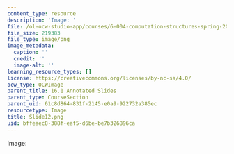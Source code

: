 ```yaml
---
content_type: resource
description: 'Image: '
file: /ol-ocw-studio-app/courses/6-004-computation-structures-spring-2017/bffeaec8388feaf5d6bebe7b326896ca_Slide12.png
file_size: 219383
file_type: image/png
image_metadata:
  caption: ''
  credit: ''
  image-alt: ''
learning_resource_types: []
license: https://creativecommons.org/licenses/by-nc-sa/4.0/
ocw_type: OCWImage
parent_title: 16.1 Annotated Slides
parent_type: CourseSection
parent_uid: 61c8d864-831f-2145-e0a9-922732a385ec
resourcetype: Image
title: Slide12.png
uid: bffeaec8-388f-eaf5-d6be-be7b326896ca
---
```

Image: 